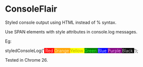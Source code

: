 ConsoleFlair
============

Styled console output using HTML instead of % syntax.

Use SPAN elements with style attributes in console.log messages.

Eg:

styledConsoleLog('<span style="color:hsl(0, 100%, 90%);background-color:hsl(0, 100%, 50%);"> Red </span> <span style="color:hsl(39, 100%, 85%);background-color:hsl(39, 100%, 50%);"> Orange </span> <span style="color:hsl(60, 100%, 35%);background-color:hsl(60, 100%, 50%);"> Yellow </span> <span style="color:hsl(120, 100%, 60%);background-color:hsl(120, 100%, 25%);"> Green </span> <span style="color:hsl(240, 100%, 90%);background-color:hsl(240, 100%, 50%);"> Blue </span> <span style="color:hsl(300, 100%, 85%);background-color:hsl(300, 100%, 25%);"> Purple </span> <span style="color:hsl(0, 0%, 80%);background-color:hsl(0, 0%, 0%);"> Black </span>');


Tested in Chrome 26.
